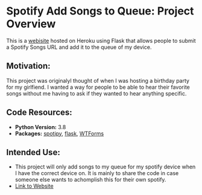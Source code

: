# Spotify Add Songs to Queue: Project Overview
This is a [webisite](https://partyqueue.herokuapp.com/) hosted on Heroku using Flask that allows people to submit a Spotify Songs URL and add it to the queue of my device. 

## Motivation: 
This project was originalyl thought of when I was hosting a birthday party for my girlfiend. I wanted a way for people to be able to hear their favorite songs without me having to ask if they wanted to hear anything specific.

## Code Resources:
- **Python Version:** 3.8
- **Packages:** [spotipy](https://spotipy.readthedocs.io/en/2.16.1/), [flask](https://flask.palletsprojects.com/en/1.1.x/), [WTForms](https://wtforms.readthedocs.io/en/2.3.x/)

## Intended Use:
- This project will only add songs to my queue for my spotify device when I have the correct device on. It is mainly to share the code in case someone else wants to achomplish this for their own spotify.
- [Link to Website](https://partyqueue.herokuapp.com/)
